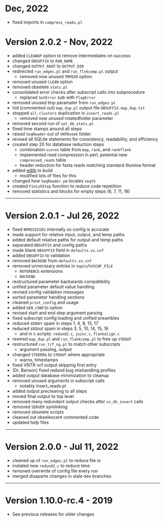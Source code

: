 # Dec, 2022
- fixed imports in `compress_reads.pl`

# Version 2.0.2 - Nov, 2022

- added `CLEANUP` option to remove intermediates on success
- changed `DBSUFFIX` to `RUN_NAME`
- changed `OUTPUT_ROOT` to `OUTPUT_DIR`
- redirected `run_edges.pl` and `run_flnkcomp.pl` output
  - removed now unused `TMPDIR` option
- removed unused `CLEAN` option
- removed obselete `stats.pl`
- consolidated error checks after subscript calls into subprocedure
   - replaced `SetError` sub with `FlagError`
- removed unused tmp paramater from `run_edges.pl`
- hid (commented out) `map_dup.pl` output file `DBSUFFIX.map_dup.txt`
- stopped `all.clusters` duplication in `insert_reads.pl`
  - removed now unused rotatedfolder parameter
- removed second run of `set_db_stats.pl`
- fixed time stamps around all steps
- raised `SeqReader` out of `VNTRseek` folder
- revised all SQLite statements for consistency, readability, and efficiency
- created step 20 for database reduction steps
  - combination `scores` table from `map`, `rank`, and `rankflank`
  - implemented read compression in perl, potential new `compressed_reads` table
  - header reduction for fasta reads matching standard Illumina format
- added [edlib](https://github.com/KylerAKA-BU/edlib) to build
  - modified lots of files for this
- changed how `SeqReader.pm` locates `seqtk`
- created `FinishStep` function to reduce code repetition
- removed statistics and blocks for empty steps (6, 7, 11, 18)

---
# Version 2.0.1 - Jul 26, 2022

- fixed `NPROCESSES` internally so config is accurate
- made support for relative input, output, and temp paths
- added default relative paths for output and temp paths
- separated `DBSUFFIX` and config paths
- made blank `DBSUFFIX` field in `defaults.vs.cnf`
- added `DBSUFFIX` to validation
- removed `BACKEND` from `defaults.vs.cnf`
- removed unnecssary entries in `%opts`/`%VSCNF_FILE`
  - `REFERENCE` extensions
  - `BACKEND`
- restructured parameter backwards compatibility
- unified parameter default value handling
- revised config validation messages
- sorted parameter handling sections
- cleaned `print_config` and usage
- added `GEN_CONFIG` option
- revised start and end step argument parsing
- fixed subscript config loading and unified preambles
- reduced stderr spam in steps 1, 4, 8, 15, 17
- reduced stdout spam in steps 3, 5, 10, 14, 15, 16
  - and in c scripts: `redund2.c`, `joinc.c`, `flankalign.c`
- rewired `map_dup.pl` and `run_flankcomp.pl` to free up `STDOUT`
- restructured `run_trf_ng.pl` to match other subscripts
  - argument passing, output
- changed `STDERR`s to `STDOUT` where appropriate
  - warns, timestamps
- fixed VNTR vcf output skipping first entry
- (Dr. Benson) fixed redund bug mishandling profiles
- added output database minimization to cleanup
- removed unused arguments in subscript calls
  - notably insert_reads.pl
- added output preclearing to all steps
- moved final output to top level
- removed many redundant output checks after `vs_db_insert` calls
- removed `SERVER` symlinking
- removed obselete scripts
- cleaned out obselescent commented code
- updated help files

---
# Version 2.0.0 - Jul 11, 2022

- cleaned up of `run_edges.pl` to reduce file io
- instated new `redund2.c` to reduce time
- removed overwrite of config file every run
- merged disaparte changes in stale dev branches

---
# Version 1.10.0-rc.4 - 2019

- See previous releases for older changes
